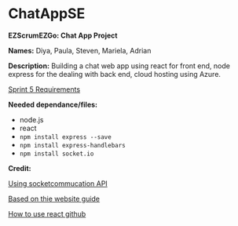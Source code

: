 # ChatAppSE

**EZScrumEZGo: Chat App Project**

**Names:** Diya, Paula, Steven, Mariela, Adrian

**Description:**
Building a chat web app using react for front end, node express for the dealing with back end,
cloud hosting using Azure.

[Sprint 5 Requirements](https://www.lewis.education/?cpsc=44000-fall-2021-001#/activity/final-project-sprint-5)


**Needed dependance/files:**
- node.js
- react
- `npm install express --save`    
- `npm install express-handlebars` <!-- test come-->  
- `npm install socket.io` <!--note there are two sides when working will socket.io server and client--> 
<!--might need `npm install socket.io-client` -->
<!-- `npm install -g nodemon` is needed for test/running for dev   -->


**Credit:**

[Using socketcommucation API](https://socket.io/)

[Based on thie website guide ](https://flexiple.com/react/build-a-powerful-chat-application-using-react-hooks/#section1)

[How to use react github](https://github.com/facebook/create-react-app)
